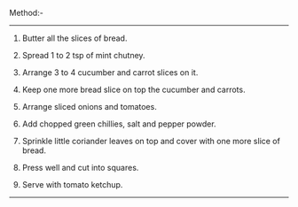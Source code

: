 Method:-
_______________

1. Butter all the slices of bread.

 2. Spread 1 to 2 tsp of mint chutney. 

3. Arrange 3 to 4 cucumber and carrot slices on it.

 4. Keep one more bread slice on top the cucumber and carrots.

 5. Arrange sliced onions and tomatoes. 

6. Add chopped green chillies, salt and pepper powder. 

7. Sprinkle little coriander leaves on top and cover with one more slice of bread.

 8. Press well and cut into squares.

 9. Serve with tomato ketchup.

______________________________________________________________________